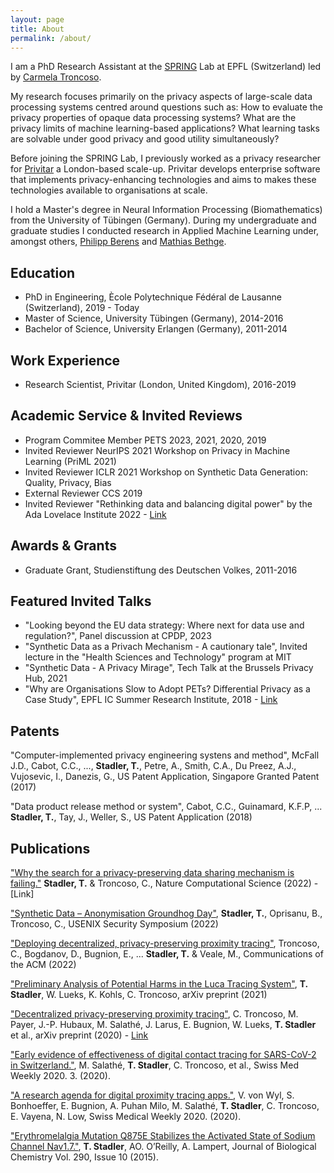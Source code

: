 ```yaml
---
layout: page
title: About
permalink: /about/
---
```

I am a PhD Research Assistant at the [SPRING](https://www.epfl.ch/labs/spring/) Lab at EPFL (Switzerland) led by [Carmela Troncoso](https://scholar.google.com/citations?hl=en&user=sMkt3SgAAAAJ).

My research focuses primarily on the privacy aspects of large-scale data processing systems centred around questions such as:
How to evaluate the privacy properties of opaque data processing systems? What are the privacy limits of machine learning-based applications? What learning tasks are solvable under good privacy and good utility simultaneously?

Before joining the SPRING Lab, I previously worked as a privacy researcher for [Privitar](https://www.privitar.com) a London-based scale-up. Privitar develops enterprise software that implements privacy-enhancing technologies and aims to makes these technologies available to organisations at scale.

I hold a Master's degree in Neural Information Processing (Biomathematics) from the University of Tübingen (Germany).
During my undergraduate and graduate studies I conducted research in Applied Machine Learning under, amongst others, [Philipp Berens](https://scholar.google.com/citations?user=lPQLk3QAAAAJ&hl=en) and [Mathias Bethge](https://scholar.google.com/citations?hl=en&user=0z0fNxUAAAAJ).

Education
---
- PhD in Engineering, Ècole Polytechnique Fédéral de Lausanne (Switzerland), 2019 - Today
- Master of Science, University Tübingen (Germany), 2014-2016
- Bachelor of Science, University Erlangen (Germany), 2011-2014

Work Experience
---
- Research Scientist, Privitar (London, United Kingdom), 2016-2019

Academic Service & Invited Reviews
---
- Program Commitee Member PETS 2023, 2021, 2020, 2019
- Invited Reviewer NeurIPS 2021 Workshop on Privacy in Machine Learning (PriML 2021)
- Invited Reviewer ICLR 2021 Workshop on Synthetic Data Generation: Quality, Privacy, Bias
- External Reviewer CCS 2019
- Invited Reviewer "Rethinking data and balancing digital power" by the Ada Lovelace Institute 2022 - [Link](https://www.adalovelaceinstitute.org/report/rethinking-data/)

Awards & Grants
---
- Graduate Grant, Studienstiftung des Deutschen Volkes, 2011-2016

Featured Invited Talks
---
- "Looking beyond the EU data strategy: Where next for data use and regulation?", Panel discussion at CPDP, 2023
- "Synthetic Data as a Privach Mechanism - A cautionary tale", Invited lecture in the "Health Sciences and Technology" program at MIT
- "Synthetic Data - A Privacy Mirage", Tech Talk at the Brussels Privacy Hub, 2021
- "Why are Organisations Slow to Adopt PETs? Differential Privacy as a Case Study", EPFL IC Summer Research Institute, 2018 - [Link](https://suri.epfl.ch/2018/)   

Patents
---
"Computer-implemented privacy engineering systens and method", McFall J.D., Cabot, C.C., ..., **Stadler, T.**, Petre, A., Smith, C.A., Du Preez, A.J., Vujosevic, I.,  Danezis, G., US Patent Application, Singapore Granted Patent (2017)

"Data product release method or system", Cabot, C.C., Guinamard, K.F.P, ... **Stadler, T.**, Tay, J., Weller, S., US Patent Application (2018)

Publications
---
["Why the search for a privacy-preserving data sharing mechanism is failing."]((https://www.nature.com/articles/s43588-022-00236-x)) **Stadler, T.** & Troncoso, C., Nature Computational Science (2022) - [Link]

["Synthetic Data – Anonymisation Groundhog Day"](https://www.usenix.org/system/files/sec22-stadler.pdf), **Stadler, T.**, Oprisanu, B., Troncoso, C., USENIX Security Symposium (2022) 

["Deploying decentralized, privacy-preserving proximity tracing"](https://dl.acm.org/doi/abs/10.1145/3524107), Troncoso, C., Bogdanov, D., Bugnion, E., ... **Stadler, T.** & Veale, M., Communications of the ACM (2022)

["Preliminary Analysis of Potential Harms in the Luca Tracing  System"](https://arxiv.org/pdf/2103.11958.pdf), **T. Stadler**, W. Lueks, K. Kohls, C. Troncoso, arXiv preprint (2021)

["Decentralized privacy-preserving proximity tracing"](https://arxiv.org/pdf/2005.12273), C. Troncoso, M. Payer, J.-P. Hubaux, M. Salathé, J. Larus, E. Bugnion, W. Lueks, **T. Stadler** et al., arXiv preprint (2020) - [Link]()

["Early evidence of effectiveness of digital contact tracing for SARS-CoV-2 in Switzerland."](https://www.medrxiv.org/content/10.1101/2020.09.07.20189274v3), M. Salathé, **T. Stadler**, C. Troncoso, et al., Swiss Med Weekly 2020. 3. (2020).

["A research agenda for digital proximity tracing apps."](https://www.research-collection.ethz.ch/bitstream/handle/20.500.11850/428474/3/smw_2020_20324.pdf), V. von Wyl, S. Bonhoeffer, E. Bugnion, A. Puhan Milo, M. Salathé, **T. Stadler**, C. Troncoso, E. Vayena, N. Low, Swiss Medical Weekly 2020. (2020).

["Erythromelalgia Mutation Q875E Stabilizes the Activated State of Sodium Channel Nav1.7."](https://www.jbc.org/article/S0021-9258(19)46771-9/abstract), **T. Stadler**, AO. O’Reilly, A. Lampert, Journal of Biological Chemistry Vol. 290, Issue 10 (2015).



